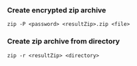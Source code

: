 ### Create encrypted zip archive
```
zip -P <password> <resultZip>.zip <file>
```

### Create zip archive from directory
```
zip -r <resultZip> <directory>
```

